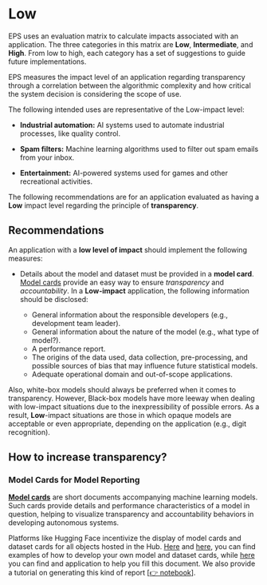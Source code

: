 # Low

EPS uses an evaluation matrix to calculate impacts associated with an application. The three categories in this matrix are **Low**, **Intermediate**, and **High**. From low to high, each category has a set of suggestions to guide future implementations.

EPS measures the impact level of an application regarding transparency through a correlation between the algorithmic complexity and how critical the system decision is considering the scope of use.

The following intended uses are representative of the Low-impact level:

- **Industrial automation:** AI systems used to automate industrial processes, like quality control.

- **Spam filters:** Machine learning algorithms used to filter out spam emails from your inbox.

- **Entertainment:** AI-powered systems used for games and other recreational activities.

The following recommendations are for an application evaluated as having a **Low** impact level regarding the principle of **transparency**.

## Recommendations

An application with a **low level of impact** should implement the following measures:

- Details about the model and dataset must be provided in a **model card**. [Model cards](https://arxiv.org/abs/1810.03993) provide an easy way to ensure _transparency_ and _accountability_. In a **Low-impact** application, the following information should be disclosed:

  - General information about the responsible developers (e.g., development team leader).
  - General information about the nature of the model (e.g., what type of model?).
  - A performance report.
  - The origins of the data used, data collection, pre-processing, and possible sources of bias that may influence future statistical models.
  - Adequate operational domain and out-of-scope applications.

Also, white-box models should always be preferred when it comes to transparency. However, Black-box models have more leeway when dealing with low-impact situations due to the inexpressibility of possible errors. As a result, **Low**-impact situations are those in which opaque models are acceptable or even appropriate, depending on the application (e.g., digit recognition).

## How to increase transparency?

### Model Cards for Model Reporting

[**Model cards**](https://arxiv.org/abs/1810.03993) are short documents accompanying machine learning models. Such cards provide details and performance characteristics of a model in question, helping to visualize transparency and accountability behaviors in developing autonomous systems.

Platforms like Hugging Face incentivize the display of model cards and dataset cards for all objects hosted in the Hub. [Here](https://huggingface.co/docs/hub/model-cards) and [here](https://huggingface.co/docs/hub/datasets-cards), you can find examples of how to develop your own model and dataset cards, while [here](https://huggingface.co/spaces/huggingface/Model_Cards_Writing_Tool) you can find and application to help you fill this document. We also provide a tutorial on generating this kind of report [[👉 notebook]((https://github.com/Nkluge-correa/TeenyTinyCastle/blob/master/ML-Accountability/Model-Reporting/model_card_generator.ipynb))].
